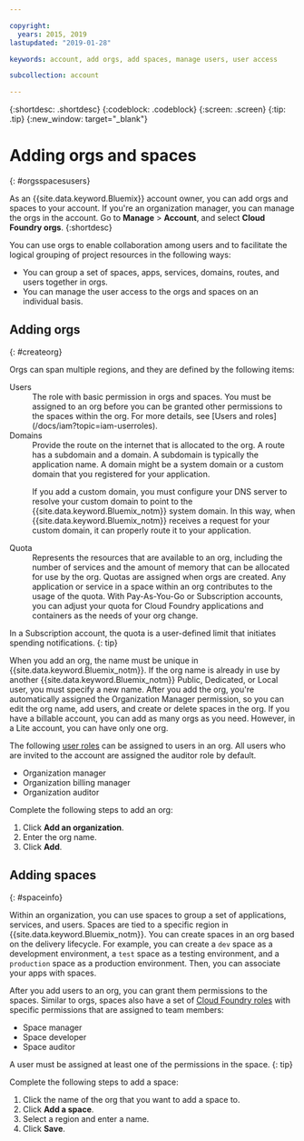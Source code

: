 ```yaml
---

copyright:
  years: 2015, 2019
lastupdated: "2019-01-28"

keywords: account, add orgs, add spaces, manage users, user access

subcollection: account

---
```


{:shortdesc: .shortdesc}
{:codeblock: .codeblock}
{:screen: .screen}
{:tip: .tip}
{:new_window: target="_blank"}

# Adding orgs and spaces
{: #orgsspacesusers}

As an {{site.data.keyword.Bluemix}} account owner, you can add orgs and spaces to your account. If you're an organization manager, you can manage the orgs in the account. Go to **Manage** > **Account**, and select **Cloud Foundry orgs**.
{:shortdesc}

You can use orgs to enable collaboration among users and to facilitate the logical grouping of project resources in the following ways:

   * You can group a set of spaces, apps, services, domains, routes, and users together in orgs.
   * You can manage the user access to the orgs and spaces on an individual basis.

## Adding orgs
{: #createorg}

Orgs can span multiple regions, and they are defined by the following items:

<dl>
<dt>Users</dt>
<dd>The role with basic permission in orgs and spaces. You must be assigned to an org before you can be granted other permissions to the spaces within the org. For more details, see [Users and roles](/docs/iam?topic=iam-userroles).</dd>
<dt>Domains</dt>
<dd>Provide the route on the internet that is allocated to the org. A route has a subdomain and a domain. A subdomain is typically the application name. A domain might be a system domain or a custom domain that you registered for your application.<br/>
<p>If you add a custom domain, you must configure your DNS server to resolve your custom domain to point to the {{site.data.keyword.Bluemix_notm}} system domain. In this way, when {{site.data.keyword.Bluemix_notm}} receives a request for your custom domain, it can properly route it to your application.</p></dd>
<dt>Quota</dt>
<dd>Represents the resources that are available to an org, including the number of services and the amount of memory that can be allocated for use by the org. Quotas are assigned when orgs are created. Any application or service in a space within an  org contributes to the usage of the quota. With Pay-As-You-Go or Subscription accounts, you can adjust your quota for Cloud Foundry applications and containers as the needs of your org change.</dd>
</dl>

In a Subscription account, the quota is a user-defined limit that initiates spending notifications.
{: tip}

When you add an org, the name must be unique in {{site.data.keyword.Bluemix_notm}}. If the org name is already in use by another {{site.data.keyword.Bluemix_notm}} Public, Dedicated, or Local user, you must specify a new name. After you add the org, you're automatically assigned the Organization Manager permission, so you can edit the org name, add users, and create or delete spaces in the org. If you have a billable account, you can add as many orgs as you need. However, in a Lite account, you can have only one org.

The following [user roles](/docs/iam?topic=iam-userroles) can be assigned to users in an org. All users who are invited to the account are assigned the auditor role by default.

   * Organization manager
   * Organization billing manager
   * Organization auditor

Complete the following steps to add an org:

  1. Click **Add an organization**.
  2. Enter the org name.  
  3. Click **Add**.

<!-- Add info on Manage infrastructure option under a space -->

## Adding spaces
{: #spaceinfo}

Within an organization, you can use spaces to group a set of applications, services, and users. Spaces are tied to a specific region in {{site.data.keyword.Bluemix_notm}}. You can create spaces in an org based on the delivery lifecycle. For example, you can create a `dev` space as a development environment, a `test` space as a testing environment, and a `production` space as a production environment. Then, you can associate your apps with spaces.

After you add users to an org, you can grant them permissions to the spaces. Similar to orgs, spaces also have a set of [Cloud Foundry roles](/docs/iam?topic=iam-cfroles) with specific permissions that are assigned to team members:

  * Space manager
  * Space developer
  * Space auditor

A user must be assigned at least one of the permissions in the space.
{: tip}

Complete the following steps to add a space:

  1. Click the name of the org that you want to add a space to.
  2. Click **Add a space**.
  3. Select a region and enter a name.
  4. Click **Save**.

